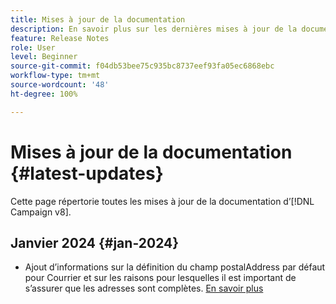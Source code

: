 ```yaml
---
title: Mises à jour de la documentation
description: En savoir plus sur les dernières mises à jour de la documentation
feature: Release Notes
role: User
level: Beginner
source-git-commit: f04db53bee75c935bc8737eef93fa05ec6868ebc
workflow-type: tm+mt
source-wordcount: '48'
ht-degree: 100%

---
```



# Mises à jour de la documentation {#latest-updates}

Cette page répertorie toutes les mises à jour de la documentation d’[!DNL Campaign v8].

## Janvier 2024 {#jan-2024}

* Ajout d’informations sur la définition du champ postalAddress par défaut pour Courrier et sur les raisons pour lesquelles il est important de s’assurer que les adresses sont complètes. [En savoir plus](../send/direct-mail.md)
